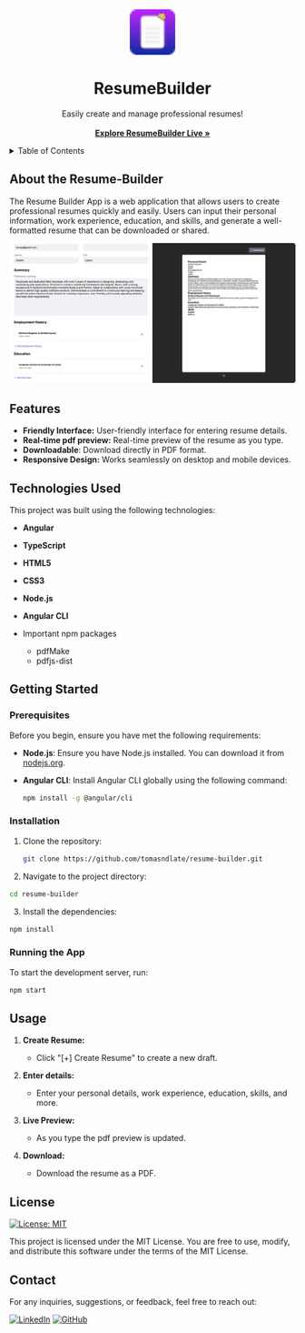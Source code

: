 <!-- PROJECT LOGO -->
<div align="center">
  <a href="https://github.com/tomasndlate/resume-builder">
    <img src="src/favicon.ico" alt="Logo" width="80" height="80">
  </a>

  <h1 align="center">ResumeBuilder</h1>

  <p align="center">
    Easily create and manage professional resumes!
    <br />
    <br />
    <a href="https://tomasndlate.github.io/to-do-app"><strong>Explore ResumeBuilder Live »</strong></a>
    <br />
  </p>
</div>

<!-- TABLE OF CONTENTS -->
<details>
  <summary>Table of Contents</summary>
  <ol>
    <li><a href="#about-the-resume-builder">About The ResumeBuilder</a></li>
    <li><a href="#technologies-used">Technologies Used</a></li>
    <li><a href="#features">Features</a></li>
    <li>
      <a href="#getting-started">Getting Started</a>
      <ul>
        <li><a href="#prerequisites">Prerequisites</a></li>
        <li><a href="#installation">Installation</a></li>
        <li><a href="#running-the-app">Running the App</a></li>
      </ul>
    </li>
    <li><a href="#usage">Usage</a></li>
    <li><a href="#license">License</a></li>
    <li><a href="#contact">Contact</a></li>
  </ol>
</details>

## About the Resume-Builder

The Resume Builder App is a web application that allows users to create professional resumes quickly and easily. Users can input their personal information, work experience, education, and skills, and generate a well-formatted resume that can be downloaded or shared.

[![Product Name Screen Shot](images/readme-app-demo.png)](https://example.com)

## Features

- **Friendly Interface:** User-friendly interface for entering resume details.
  <!-- - **Task Status:** Mark tasks as completed or pending. -->
  <!-- - **Filter Tasks:** Filter tasks based on their status (all, completed, pending). -->
- **Real-time pdf preview:** Real-time preview of the resume as you type.
- **Downloadable**: Download directly in PDF format.
- **Responsive Design:** Works seamlessly on desktop and mobile devices.

## Technologies Used

This project was built using the following technologies:

- **Angular**
- **TypeScript**
- **HTML5**
- **CSS3**
- **Node.js**
- **Angular CLI**

- Important npm packages
     - pdfMake
     - pdfjs-dist 

## Getting Started

### Prerequisites

Before you begin, ensure you have met the following requirements:

- **Node.js**: Ensure you have Node.js installed. You can download it from [nodejs.org](https://nodejs.org/).
- **Angular CLI**: Install Angular CLI globally using the following command:

  ```bash
  npm install -g @angular/cli
  ```

### Installation

1. Clone the repository:

   ```bash
   git clone https://github.com/tomasndlate/resume-builder.git
   ```

2. Navigate to the project directory:

```bash
cd resume-builder
```

3. Install the dependencies:

```bash
npm install
```

### Running the App

To start the development server, run:

```bash
npm start
```

## Usage

1. **Create Resume:**

   - Click "[+] Create Resume" to create a new draft.

2. **Enter details:**

   - Enter your personal details, work experience, education, skills, and more.

3. **Live Preview:**

   - As you type the pdf preview is updated.

4. **Download:**

   - Download the resume as a PDF.
  

## License

[![License: MIT](https://img.shields.io/badge/License-MIT-yellow.svg)](https://opensource.org/licenses/MIT)

This project is licensed under the MIT License. You are free to use, modify, and distribute this software under the terms of the MIT License.

## Contact

For any inquiries, suggestions, or feedback, feel free to reach out:

[![LinkedIn](https://img.shields.io/badge/linkedin-%230077B5.svg?style=for-the-badge&logo=linkedin&logoColor=white)](https://www.linkedin.com/in/tomasndlate/)
[![GitHub](https://img.shields.io/badge/github-%23121011.svg?style=for-the-badge&logo=github&logoColor=white)](https:/github.com/tomasndlate)
